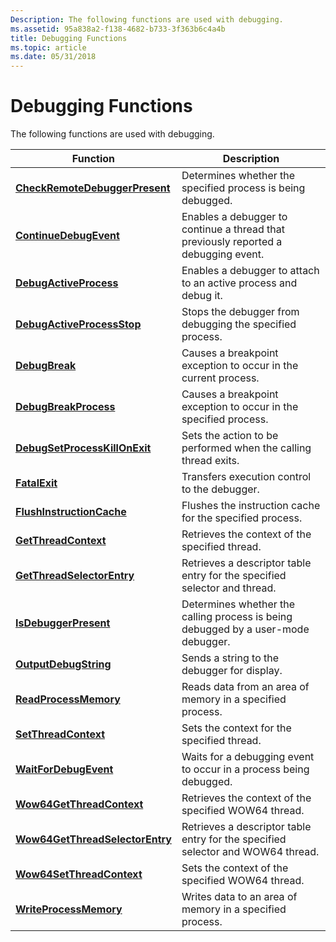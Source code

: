 ```yaml
---
Description: The following functions are used with debugging.
ms.assetid: 95a838a2-f138-4682-b733-3f363b6c4a4b
title: Debugging Functions
ms.topic: article
ms.date: 05/31/2018
---
```


# Debugging Functions

The following functions are used with debugging.



| Function                                                           | Description                                                                         |
|--------------------------------------------------------------------|-------------------------------------------------------------------------------------|
| [**CheckRemoteDebuggerPresent**](https://msdn.microsoft.com/library/ms679280(v=VS.85).aspx)   | Determines whether the specified process is being debugged.                         |
| [**ContinueDebugEvent**](https://msdn.microsoft.com/library/ms679285(v=VS.85).aspx)                   | Enables a debugger to continue a thread that previously reported a debugging event. |
| [**DebugActiveProcess**](https://msdn.microsoft.com/library/ms679295(v=VS.85).aspx)                   | Enables a debugger to attach to an active process and debug it.                     |
| [**DebugActiveProcessStop**](https://msdn.microsoft.com/library/ms679296(v=VS.85).aspx)           | Stops the debugger from debugging the specified process.                            |
| [**DebugBreak**](https://msdn.microsoft.com/library/ms679297(v=VS.85).aspx)                                   | Causes a breakpoint exception to occur in the current process.                      |
| [**DebugBreakProcess**](/windows/desktop/api/WinBase/nf-winbase-debugbreakprocess)                     | Causes a breakpoint exception to occur in the specified process.                    |
| [**DebugSetProcessKillOnExit**](/windows/desktop/api/WinBase/nf-winbase-debugsetprocesskillonexit)     | Sets the action to be performed when the calling thread exits.                      |
| [**FatalExit**](/windows/desktop/api/WinBase/nf-winbase-fatalexit)                                     | Transfers execution control to the debugger.                                        |
| [**FlushInstructionCache**](https://msdn.microsoft.com/library/ms679350(v=VS.85).aspx)             | Flushes the instruction cache for the specified process.                            |
| [**GetThreadContext**](https://msdn.microsoft.com/library/ms679362(v=VS.85).aspx)                       | Retrieves the context of the specified thread.                                      |
| [**GetThreadSelectorEntry**](/windows/desktop/api/WinBase/nf-winbase-getthreadselectorentry)           | Retrieves a descriptor table entry for the specified selector and thread.           |
| [**IsDebuggerPresent**](https://msdn.microsoft.com/library/ms680345(v=VS.85).aspx)                     | Determines whether the calling process is being debugged by a user-mode debugger.   |
| [**OutputDebugString**](https://msdn.microsoft.com/library/Aa363362(v=VS.85).aspx)                     | Sends a string to the debugger for display.                                         |
| [**ReadProcessMemory**](https://msdn.microsoft.com/library/ms680553(v=VS.85).aspx)                     | Reads data from an area of memory in a specified process.                           |
| [**SetThreadContext**](https://msdn.microsoft.com/library/ms680632(v=VS.85).aspx)                       | Sets the context for the specified thread.                                          |
| [**WaitForDebugEvent**](https://msdn.microsoft.com/library/ms681423(v=VS.85).aspx)                     | Waits for a debugging event to occur in a process being debugged.                   |
| [**Wow64GetThreadContext**](/windows/desktop/api/WinBase/nf-winbase-wow64getthreadcontext)             | Retrieves the context of the specified WOW64 thread.                                |
| [**Wow64GetThreadSelectorEntry**](/windows/desktop/api/WinBase/nf-winbase-wow64getthreadselectorentry) | Retrieves a descriptor table entry for the specified selector and WOW64 thread.     |
| [**Wow64SetThreadContext**](/windows/desktop/api/WinBase/nf-winbase-wow64setthreadcontext)             | Sets the context of the specified WOW64 thread.                                     |
| [**WriteProcessMemory**](https://msdn.microsoft.com/library/ms681674(v=VS.85).aspx)                   | Writes data to an area of memory in a specified process.                            |



 

 

 



